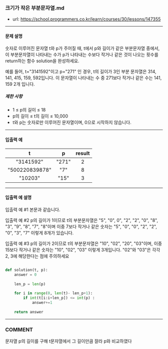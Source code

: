 ### 크기가 작은 부분문자열.md

 - url: https://school.programmers.co.kr/learn/courses/30/lessons/147355
 
 --------
 
#### 문제 설명
숫자로 이루어진 문자열 t와 p가 주어질 때, t에서 p와 길이가 같은 부분문자열 중에서, 이 부분문자열이 나타내는 수가 p가 나타내는 수보다 작거나 같은 것이 나오는 횟수를 return하는 함수 solution을 완성하세요.

예를 들어, t="3141592"이고 p="271" 인 경우, t의 길이가 3인 부분 문자열은 314, 141, 415, 159, 592입니다. 이 문자열이 나타내는 수 중 271보다 작거나 같은 수는 141, 159 2개 입니다.

##### 제한 사항
 - 1 ≤ p의 길이 ≤ 18
 - p의 길이 ≤ t의 길이 ≤ 10,000
 - t와 p는 숫자로만 이루어진 문자열이며, 0으로 시작하지 않습니다.

 
--------
 
#### 입출력 예
|t|p|result|
|:---:|:---:|:---:|
|"3141592"|"271"|2|
|"500220839878"|"7"|8|
|"10203"|"15"|3|
 
--------

#### 입출력 예 설명
입출력 예 #1
본문과 같습니다.

입출력 예 #2
p의 길이가 1이므로 t의 부분문자열은 "5", "0", 0", "2", "2", "0", "8", "3", "9", "8", "7", "8"이며 이중 7보다 작거나 같은 숫자는 "5", "0", "0", "2", "2", "0", "3", "7" 이렇게 8개가 있습니다.

입출력 예 #3
p의 길이가 2이므로 t의 부분문자열은 "10", "02", "20", "03"이며, 이중 15보다 작거나 같은 숫자는 "10", "02", "03" 이렇게 3개입니다. "02"와 "03"은 각각 2, 3에 해당한다는 점에 주의하세요

```python

def solution(t, p):
    answer = 0
    
    len_p = len(p)
    
    for i in range(0, len(t)- len_p+1):
        if int(t[i:i+len_p]) <= int(p) :
            answer+=1
    
    return answer

```

------
### COMMENT
문자열 p의 길이를 구해 t문자열에서 그 길이만큼 잘라 p와 비교하였다


